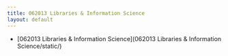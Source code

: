 ```yaml
---
title: 062013 Libraries & Information Science
layout: default
---
```


* [062013 Libraries & Information Science](062013 Libraries & Information Science/static/)

